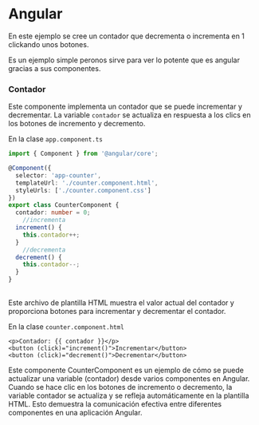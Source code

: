 # Angular
En este ejemplo se cree un contador que decrementa o incrementa en 1
clickando unos botones.

Es un ejemplo simple peronos sirve para ver lo potente que es angular
gracias a sus componentes.

### Contador
Este componente implementa un contador que se puede incrementar y decrementar. La variable `contador` se actualiza en respuesta a los clics en los botones de incremento y decremento.

En la clase `app.component.ts`
```typescript
import { Component } from '@angular/core';

@Component({
  selector: 'app-counter',
  templateUrl: './counter.component.html',
  styleUrls: ['./counter.component.css']
})
export class CounterComponent {
  contador: number = 0;
    //incrementa
  increment() {
    this.contador++;
  }
    //decrementa
  decrement() {
    this.contador--;
  }
}
```
## 
Este archivo de plantilla HTML muestra el valor actual del contador y proporciona botones para incrementar y decrementar el contador.

En la clase `counter.component.html`

````angular2html
<p>Contador: {{ contador }}</p>
<button (click)="increment()">Incrementar</button>
<button (click)="decrement()">Decrementar</button>

````
Este componente CounterComponent es un ejemplo de cómo se puede actualizar una 
variable (contador) desde varios componentes en Angular. Cuando se hace clic en los 
botones de incremento o decremento, la variable contador se actualiza y se refleja 
automáticamente en la plantilla HTML. Esto demuestra la comunicación efectiva entre 
diferentes componentes en una aplicación Angular.
